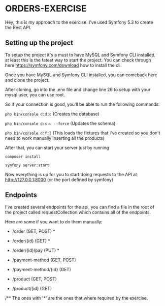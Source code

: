# ORDERS-EXERCISE

Hey, this is my approach to the exercise. 
I've used Symfony 5.3 to create the Rest API. 

## Setting up the project

To setup the project it's a must to have MySQL and Symfony CLI installed, at least this is the fatest way to start the project.
You can check through here https://symfony.com/download how to install the cli.

Once you have MySQL and Symfony CLI installed, you can comeback here and clone the project.

After cloning, go into the .env file and change line 26 to setup with your mysql user, you can use root.

So if your connection is good, you'll be able to run the following commands:

``php bin/console d:d:c`` (Creates the database)

``php bin/console d:s:u --force`` (Updates the schema)

``php bin/console d:f:l`` (This loads the fixtures that I've created so you don't need to work manually inserting all the products)

After that, you can start your server just by running

``composer install``

``symfony server:start``

Now everything is up for you to start doing requests to the API at http://127.0.0.1:8000 (or the port defined by symfony)

## Endpoints

I've created several endpoints for the api, you can find a file in the root of the project called requestCollection
which contains all of the endpoints.

Here are some if you want to do them manually:

- /order (GET, POST) *
- /order/{id} (GET) *
- /order/{id}/pay (PUT) * 

- /payment-method (GET, POST)
- /payment-method/{id} (GET)

- /product (GET, POST)
- /product/{id} (GET)


/** The ones with '*' are the ones that where required by the exercise.
